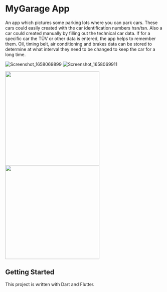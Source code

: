 # MyGarage App

An app which pictures some parking lots where you can park cars. These cars could easily created with the car identification numbers hsn/tsn. Also a car could created manually by filling out the technical car data. If for a specific car the TÜV or other data is entered, the app helps to remember them. Oil, timing belt, air conditioning and brakes data can be stored to determine at what interval they need to be changed to keep the car for a long time.

![Screenshot_1658069899](https://user-images.githubusercontent.com/32867155/179404235-d82b7a99-24af-4522-a61e-5f90f21f7a42.png)
![Screenshot_1658069911](https://user-images.githubusercontent.com/32867155/179404236-14d39a7e-4bde-4638-8f66-bb426b38157d.png)
<p float="left">
<img src="https://user-images.githubusercontent.com/32867155/179404235-d82b7a99-24af-4522-a61e-5f90f21f7a42.png" width="300" />
<img src="https://user-images.githubusercontent.com/32867155/179404236-14d39a7e-4bde-4638-8f66-bb426b38157d.png" width="300" />
</p>


## Getting Started

This project is written with Dart and Flutter.
